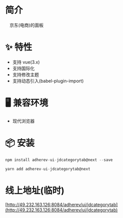 # 简介
&ensp;&ensp;京东(电商)的面板

# ✨ 特性
- 支持 vue(3.x)
- 支持国际化
- 支持修改主题
- 支持动态引入(babel-plugin-import)

# 🖥 兼容环境
- 现代浏览器

# 📦 安装
```javascript
npm install adherev-ui-jdcategorytab@next --save
```

```javascript
yarn add adherev-ui-jdcategorytab@next
```

# 线上地址(临时)
[http://49.232.163.126:8084/adherev/ui/jdcategorytab](http://49.232.163.126:8084/adherev/ui/jdcategorytab)

